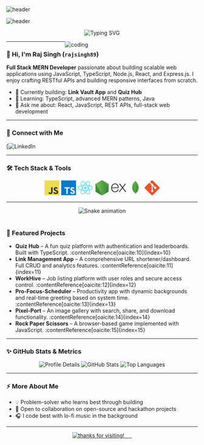 ![header](https://user-images.githubusercontent.com/73928744/182041587-527d010a-80d3-4b57-bd99-c2be13c1a516.png)


![header](https://capsule-render.vercel.app/api?type=waving&color=0:00CED1,100:00FFFF&height=270&section=header&text=Raj%20Singh&fontSize=70&fontAlignY=35&desc=Full%20Stack%20MERN%20Developer&descAlignY=60&descSize=20&animation=fadeIn&fontColor=ffffff)

<p align="center">
  <img src="https://readme-typing-svg.demolab.com?font=Fira+Code&weight=700&size=25&pause=1000&color=00CED1&center=true&vCenter=true&width=435&lines=Welcome+to+my+Github+Profile!;I+Build+in+MERN+Stack" alt="Typing SVG" />
</p>

<img align="right" alt="coding" width="350" src="https://media.giphy.com/media/JltOMwYmi0VrO/giphy.gif" />

---

### 👋 Hi, I'm **Raj Singh** (`rajsingh89`)

**Full Stack MERN Developer** passionate about building scalable web applications using JavaScript, TypeScript, Node.js, React, and Express.js. I enjoy crafting RESTful APIs and building responsive interfaces from scratch.  

- 🔭 Currently building: **Link Vault App** and **Quiz Hub**  
- 🌱 Learning: TypeScript, advanced MERN patterns, Java  
- 💬 Ask me about: React, JavaScript, REST APIs, full-stack web development  

---

### 🔗 Connect with Me

[![LinkedIn](https://www.linkedin.com/in/priyanshu-singh-khamosh/)  
<!--🌐 Portfolio: [singhrajportfolio.netlify.app](https://singhrajportfolio.netlify.app/) -->

---

### 🛠️ Tech Stack & Tools

<p align="center">
  <img src="https://raw.githubusercontent.com/devicons/devicon/master/icons/javascript/javascript-original.svg" width="40" />  
  <img src="https://raw.githubusercontent.com/devicons/devicon/master/icons/typescript/typescript-original.svg" width="40" />  
  <img src="https://raw.githubusercontent.com/devicons/devicon/master/icons/react/react-original.svg" width="40" />  
  <img src="https://raw.githubusercontent.com/devicons/devicon/master/icons/nodejs/nodejs-original.svg" width="40" />  
  <img src="https://raw.githubusercontent.com/devicons/devicon/master/icons/express/express-original.svg" width="40" />  
  <img src="https://raw.githubusercontent.com/devicons/devicon/master/icons/mongodb/mongodb-original.svg" width="40" />  
  <img src="https://raw.githubusercontent.com/devicons/devicon/master/icons/git/git-original.svg" width="40" />
</p>

---

<!-- Snake Game Repo View -->
<div align="center">
  <img src="https://profile-readme-generator.com/assets/snake.svg" alt="Snake animation" />
</div>

<br/>



### 📌 Featured Projects

- **Quiz Hub** – A fun quiz platform with authentication and leaderboards. Built with TypeScript. :contentReference[oaicite:10]{index=10}  
- **Link Management App** – A comprehensive URL shortener/dashboard. Full CRUD and analytics features. :contentReference[oaicite:11]{index=11}  
- **WorkHive** – Job listing platform with user roles and secure access control. :contentReference[oaicite:12]{index=12}  
- **Pro-Focus-Scheduler** – Productivity app with dynamic backgrounds and real-time greeting based on system time. :contentReference[oaicite:13]{index=13}  
- **Pixel-Port** – An image gallery with search, share, and download functionality. :contentReference[oaicite:14]{index=14}  
- **Rock Paper Scissors** – A browser-based game implemented with JavaScript. :contentReference[oaicite:15]{index=15}  

---

### ✨ GitHub Stats & Metrics

<p align="center">
  <img src="https://github-profile-summary-cards.vercel.app/api/cards/profile-details?username=rajsingh-19&theme=nightowl" alt="Profile Details" />
  <img src="https://github-profile-summary-cards.vercel.app/api/cards/stats?username=rajsingh-19&theme=nightowl" alt="GitHub Stats" />
  <img src="https://github-profile-summary-cards.vercel.app/api/cards/most-commit-language?username=rajsingh-19&theme=nightowl" alt="Top Languages" />
</p>

---

### ⚡ More About Me

- 💡 Problem-solver who learns best through building  
- 🤝 Open to collaboration on open-source and hackathon projects  
- 🎧 I code best with lo-fi music in the background  

---

<div align="center">
    <a href="#">
        <img alt="thanks for visiting!" src="https://readme-typing-svg.herokuapp.com?font=Righteous&color=34F700&&size=26&&duration=2600&center=true&vCenter=true&width=300&lines=Thanks+for+visiting!;Have+a+great+day,+Coder!">
    </a>
</div>
